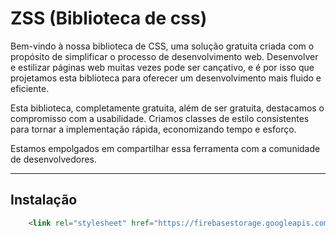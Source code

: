 # ZSS (Biblioteca de css)

Bem-vindo à nossa biblioteca de CSS, uma solução gratuita criada com o propósito de simplificar o processo de desenvolvimento web. Desenvolver e estilizar páginas web muitas vezes pode ser cançativo, e é por isso que projetamos esta biblioteca para oferecer um desenvolvimento mais fluido e eficiente.

Esta biblioteca, completamente gratuita, além de ser gratuita, destacamos o compromisso com a usabilidade. Criamos classes de estilo consistentes para tornar a implementação rápida, economizando tempo e esforço.

Estamos empolgados em compartilhar essa ferramenta com a comunidade de desenvolvedores.

---

## Instalação
``` html
	<link rel="stylesheet" href="https://firebasestorage.googleapis.com/v0/b/cdns-69353.appspot.com/o/ZSS%2Fzss.css?alt=media&token=cb68b1d6-06d4-4314-8014-b2b37440906a">
```
